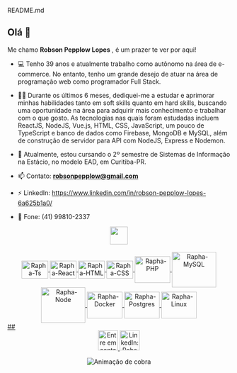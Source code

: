 README.md

##  Olá 👋
Me chamo **Robson Pepplow Lopes** , é um prazer te ver por aqui!
- 💻 Tenho 39 anos e atualmente trabalho como autônomo na área de e-commerce. No entanto, tenho um grande desejo de atuar na área de programação web como programador Full Stack.
- 👨‍💻 Durante os últimos 6 meses, dediquei-me a estudar e aprimorar minhas habilidades tanto em soft skills quanto em hard skills, buscando uma oportunidade na área para adquirir mais conhecimento e trabalhar com o que gosto.
As tecnologias nas quais foram estudadas incluem ReactJS, NodeJS, Vue.js, HTML, CSS, JavaScript, um pouco de TypeScript e banco de dados como Firebase, MongoDB e MySQL, além de construção de servidor para API com NodeJS, Express e Nodemon.
- 🏫 Atualmente, estou cursando o 2º semestre de Sistemas de Informação na Estácio, no modelo EAD, em Curitiba-PR.

- 📫 Contato: **robsonpepplow@gmail.com**
- ⚡ LinkedIn: https://www.linkedin.com/in/robson-pepplow-lopes-6a625b1a0/ 
- 🤳 Fone: (41) 99810-2337

<div align="center">
  <a href="https://github.com/RobPepplow">
  <img height="40" width"60" src="![image](https://user-images.githubusercontent.com/106199387/215277343-78a0a4fd-d469-4b0b-ac5e-b25906bd96c4.png)"/>
</div>

<div align="center">
  <br/>
  <img align="center" alt="Rapha-Ts" height="40" width="60" src="https://raw.githubusercontent.com/devicons/devicon/master/icons/typescript/typescript-plain .svg">
  <img align="center" alt="Rapha-React" height="40" width="60" src="https://raw.githubusercontent.com/devicons/devicon/master/icons/react/react-original .svg">
  <img align="center" alt="Rapha-HTML" height="40" width="60" src="https://raw.githubusercontent.com/devicons/devicon/master/icons/html5/html5-original .svg">
  <img align="center" alt="Rapha-CSS" height="40" width="60" src="https://raw.githubusercontent.com/devicons/devicon/master/icons/css3/css3-original .svg">
  <img align="center" alt="Rapha-PHP" height="60" width="80" src="https://cdn.jsdelivr.net/gh/devicons/devicon/icons/php/php-plain .svg">
  <img align="center" alt="Rapha-MySQL" height="80" width="100" src="https://cdn.jsdelivr.net/gh/devicons/devicon/icons/mysql/mysql-original -wordmark.svg">
  <img align="center" alt="Rapha-Node" height="80" width="100" src="https://cdn.jsdelivr.net/gh/devicons/devicon/icons/nodejs/nodejs-original -wordmark.svg" />
  <img align="center" alt="Rapha-Docker" height="60" width="80" src="https://cdn.jsdelivr.net/gh/devicons/devicon/icons/docker/docker-original -wordmark.svg" />
  <img align="center" alt="Rapha-Postgres" height="60" width="80" src="https://cdn.jsdelivr.net/gh/devicons/devicon/icons/postgresql/postgresql-original -wordmark.svg" />
  <img align="center" alt="Rapha-Linux" height="60" width="80" src="https://cdn.jsdelivr.net/gh/devicons/devicon/icons/linux/linux-original .svg" />
</div>
##
<br/>
<div align="center" display="flex">
<a href = "mailto:robsonpepplow@gmail.com"><img height="45" width="45" alt="Entre em contato: robsonpepplow@gmail.com" src="https:// cdn-icons-png.flaticon.com/512/9051/9051851.png" target="_blank">   </a>
<a href="https://www.linkedin.com/in/RobsonPepplow" target="_blank"><img height="45" width="45" alt="LinkedIn: RobsonPepplow" src="https:/ /cdn-icons-png.flaticon.com/512/3536/3536505.png" target="_blank">   </a>
  
  ![ Animação de cobra ](https://github.com/RobsonPepplow/RobsonPepplow/blob/output/github-contribution-grid-snake.svg)
  
</div>
